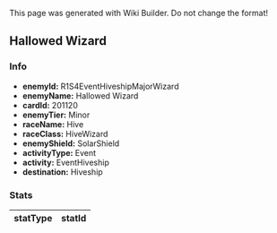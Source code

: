 <span class="wiki-builder">This page was generated with Wiki Builder. Do not change the format!</span>

## Hallowed Wizard
### Info
* **enemyId:** R1S4EventHiveshipMajorWizard
* **enemyName:** Hallowed Wizard
* **cardId:** 201120
* **enemyTier:** Minor
* **raceName:** Hive
* **raceClass:** HiveWizard
* **enemyShield:** SolarShield
* **activityType:** Event
* **activity:** EventHiveship
* **destination:** Hiveship

### Stats
statType | statId
-------- | ------

